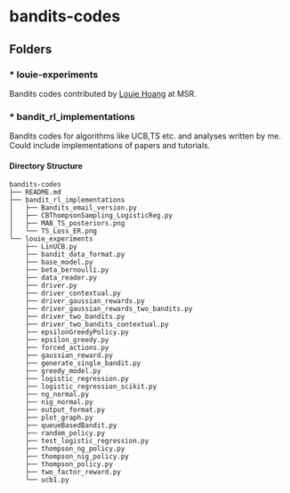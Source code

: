 # bandits-codes

## Folders

### * louie-experiments
Bandits codes contributed by [Louie Hoang](https://www.microsoft.com/en-us/research/people/lhoang/?from=http%3A%2F%2Fresearch.microsoft.com%2Fen-us%2Fpeople%2Flhoang) at MSR.

### * bandit_rl_implementations
Bandits codes for algorithms like UCB,TS etc. and analyses written by me. Could include implementations of papers and tutorials.

#### Directory Structure
```
bandits-codes
├── README.md
├── bandit_rl_implementations
│   ├── Bandits_email_version.py
│   ├── CBThompsonSampling_LogisticReg.py
│   ├── MAB_TS_posteriors.png
│   └── TS_Loss_ER.png
└── louie_experiments
    ├── LinUCB.py
    ├── bandit_data_format.py
    ├── base_model.py
    ├── beta_bernoulli.py
    ├── data_reader.py
    ├── driver.py
    ├── driver_contextual.py
    ├── driver_gaussian_rewards.py
    ├── driver_gaussian_rewards_two_bandits.py
    ├── driver_two_bandits.py
    ├── driver_two_bandits_contextual.py
    ├── epsilonGreedyPolicy.py
    ├── epsilon_greedy.py
    ├── forced_actions.py
    ├── gaussian_reward.py
    ├── generate_single_bandit.py
    ├── greedy_model.py
    ├── logistic_regression.py
    ├── logistic_regression_scikit.py
    ├── ng_normal.py
    ├── nig_normal.py
    ├── output_format.py
    ├── plot_graph.py
    ├── queueBasedBandit.py
    ├── random_policy.py
    ├── test_logistic_regression.py
    ├── thompson_ng_policy.py
    ├── thompson_nig_policy.py
    ├── thompson_policy.py
    ├── two_factor_reward.py
    └── ucb1.py


```

